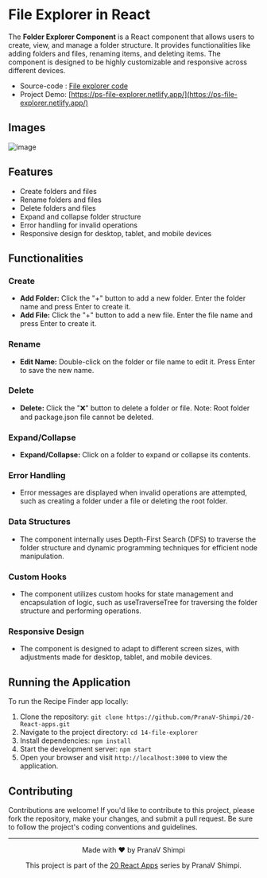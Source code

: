 # File Explorer in React

The **Folder Explorer Component** is a React component that allows users to create, view, and manage a folder structure. It provides functionalities like adding folders and files, renaming items, and deleting items. The component is designed to be highly customizable and responsive across different devices.

- Source-code : [File explorer code](https://github.com/PranaV-Shimpi/20-React-apps/tree/main/14-file-explorer)
- Project Demo: [https://ps-file-explorer.netlify.app/](https://ps-file-explorer.netlify.app/)


## Images
![image](https://github.com/PranaV-Shimpi/20-React-apps/assets/40532644/a6d81c53-0311-4342-a4d7-109cf9857cec)

## Features

- Create folders and files
- Rename folders and files
- Delete folders and files
- Expand and collapse folder structure
- Error handling for invalid operations
- Responsive design for desktop, tablet, and mobile devices
  
## Functionalities

### Create

- **Add Folder:** Click the "+" button to add a new folder. Enter the folder name and press Enter to create it.
- **Add File:** Click the "+" button to add a new file. Enter the file name and press Enter to create it.

### Rename

- **Edit Name:** Double-click on the folder or file name to edit it. Press Enter to save the new name.

### Delete

- **Delete:** Click the "❌" button to delete a folder or file. Note: Root folder and package.json file cannot be deleted.

### Expand/Collapse

- **Expand/Collapse:** Click on a folder to expand or collapse its contents.

### Error Handling

- Error messages are displayed when invalid operations are attempted, such as creating a folder under a file or deleting the root folder.

### Data Structures

- The component internally uses Depth-First Search (DFS) to traverse the folder structure and dynamic programming techniques for efficient node manipulation.

### Custom Hooks

- The component utilizes custom hooks for state management and encapsulation of logic, such as useTraverseTree for traversing the folder structure and performing operations.

### Responsive Design

- The component is designed to adapt to different screen sizes, with adjustments made for desktop, tablet, and mobile devices.


## Running the Application

To run the Recipe Finder app locally:

1. Clone the repository: `git clone https://github.com/PranaV-Shimpi/20-React-apps.git`
2. Navigate to the project directory: `cd 14-file-explorer`
3. Install dependencies: `npm install`
4. Start the development server: `npm start`
5. Open your browser and visit `http://localhost:3000` to view the application.

## Contributing
Contributions are welcome! If you'd like to contribute to this project, please fork the repository, make your changes, and submit a pull request. Be sure to follow the project's coding conventions and guidelines.

---

<p align="center">
 Made with ❤️ by  PranaV Shimpi
</p>


<p align="center" >This project is part of the <a href="https://github.com/PranaV-Shimpi/20-React-apps" target="_blank">20 React Apps</a> series by PranaV Shimpi.</p>
